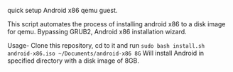 quick setup Android x86 qemu guest. 

This script automates the process of installing android x86 to a disk image for qemu.
Bypassing GRUB2, Android x86 installation wizard.

Usage-
Clone this repository, cd to it and run
`sudo bash install.sh android-x86.iso ~/Documents/android-x86 8G`
Will install Android in specified directory with a disk image of 8GB.


